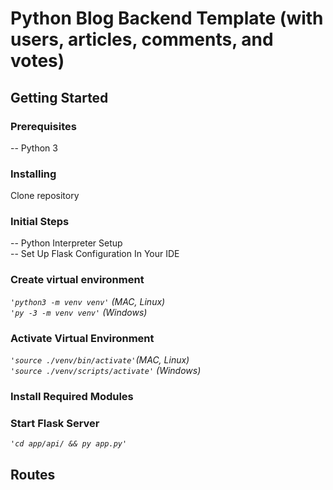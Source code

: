 # **Python Blog Backend Template (with users, articles, comments, and votes)**

## **Getting Started**

### **Prerequisites**

-- Python 3<br/>

### **Installing**

Clone repository

### **Initial Steps**

-- Python Interpreter Setup<br/>
-- Set Up Flask Configuration In Your IDE

### **Create virtual environment**

_`'python3 -m venv venv'` (MAC, Linux)_\
_`'py -3 -m venv venv'` (Windows)_

### **Activate Virtual Environment**

_`'source ./venv/bin/activate'`(MAC, Linux)_\
_`'source ./venv/scripts/activate'` (Windows)_

### **Install Required Modules**

### **Start Flask Server**

_`'cd app/api/ && py app.py'`_

## **Routes**

